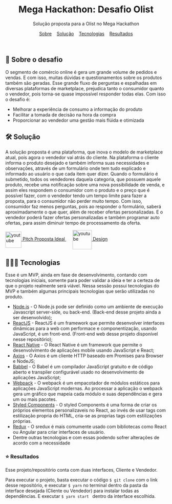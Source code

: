<h1 align="center"> 
  Mega Hackathon: Desafio Olist 
</h1>

<p align="center">
  Solução proposta para a Olist no Mega Hackathon
</p>
<p align="center">
  <a href="#sobre">Sobre</a>&nbsp;&nbsp;&nbsp;&nbsp;<a href="#solucao">Solução</a>&nbsp;&nbsp;&nbsp;&nbsp;<a href="#tecnologias">Tecnologias</a>&nbsp;&nbsp;&nbsp;&nbsp;<a href="#resultados">Resultados</a>
</p>

<br>

<h2 id="sobre"> 🚀 Sobre o desafio </h2>

<p>
  O segmento de comércio online é gera um grande volume de pedidos e vendas. E com isso, muitas dúvidas e questionamentos sobre os produtos também são geradas. Esse grande fluxo de perguntas e espalhadas em diversas plataformas de marketplace, prejudica tanto o consumidor quanto o vendedor, pois torna-se quase impossível responder todas elas. Com isso o desafio é:
  <ul>
    <li>Melhorar a experiência de consumo a informação do produto</li>
    <li>Facilitar a tomada de decisão na hora da compra</li>
    <li>Proporcionar ao vendedor uma gestão mais flúida e otimizada</li>
  </ul>
</p>

<h2 id="solucao"> 🛠 Solução</h2>
<p> A solução proposta é uma plataforma, que inova o modelo de marketplace atual, pois agora o vendedor vai atrás do cliente. Na plataforma o cliente informa o produto desejado e também informa suas necessidades e observações, através de um formulário onde tem tudo explicado e informado ao usuário o que cada item quer dizer. Quando o formulário é submetido, todos os vendedores daquela categoria, que possuem aquele produto, recebe uma notificação sobre uma nova possibilidade de venda, e assim eles respondem o consumidor com o produto e o preço que é possível fazer, com o vendedor tendo um tempo limite para fazer a proposta, para o consumidor não perder muito tempo. Com isso, consumidor faz menos perguntas, pois ao responder o formulário, saberá aproximadamente o que quer, além de receber ofertas personalizadas. E o vendedor poderá fazer ofertas personalizadas e também programar auto ofertas, para assim diminuir tempo de processamento da oferta.
</p>
<p>
  <a href="https://youtu.be/0AVP-EYQEOk" target="blank">
    <img align="center" src="https://cdn.icon-icons.com/icons2/1584/PNG/512/3721679-youtube_108064.png" alt="youtube" width="50px" height="50px">
    Pitch Proposta Ideal
  </a>
  &nbsp;&nbsp;&nbsp;&nbsp;
  <a href="https://www.figma.com/file/mEzbL0noD7Bc72vkFHlXHA/UX?node-id=152%3A255" target="blank">
    <img align="center" src="https://cdn.iconscout.com/icon/free/png-512/figma-682083.png" alt="youtube" width="60px" height="60px" >
    Design
  </a>
</p>

<h2 id="tecnologias" > 👨🏻‍💻 Tecnologias </h2>
<p> Esse é um MVP, ainda em fase de desenvolvimento, contando com tecnologias iniciais, somente para poder validar a ideia e ter a certeza de que o projeto realmente será viável.
  Nessa sessão possui tecnologias do MVP e também algumas principais tecnologias que serão utilizadas no produto.
  <ul>
    <li>
      <a href="Nodejs.org">Node.js</a> - O Node.js pode ser definido como um ambiente de execução Javascript server-side, ou back-end.
      (Back-end desse projeto ainda a ser desenvolvido);
    </li>
    <li>
      <a href="https://pt-br.reactjs.org/">ReactJS</a> - ReactJS é um framework que permite desenvolver interfaces dinâmicas para a web com performace e componentização, usando JavaScript, é um front-end.
      (Front-end web desse projeto disponível nesse repositório);
    </li>
    <li>
      <a href="https://reactnative.dev/">React Native</a> 
      - O React Native é um framework que permite o desenvolvimento de aplicações mobile usando JavaScript e React;
    </li>
    <li>
      <a href="https://github.com/axios/axios">Axios</a> 
      - O Axios é um cliente HTTP baseado em Promises para Browser e NodeJS;
    </li>
    <li>
      <a href="https://babeljs.io/">Babbel</a> 
      - O Babel é um compilador JavaScript gratuito e de código aberto e transpiler configurável usado no desenvolvimento de aplicações JavaScript;
    </li>
    <li>
      <a href="https://webpack.js.org/">Webpack</a>
      - O webpack é um empacotador de módulos estáticos para aplicações JavaScript modernas. Ao processar a aplicação o webpack gera um gráfico que mapeia cada módulo e suas dependências e gera um ou mais pacotes.
     </li>
     <li>
      <a href="https://styled-components.com/">Styled Components</a>
      - O styled Components é uma forma de criar os próprios elementos personalizaveis no React, ao invés de usar tags com estilização propria do HTML, cria-se as proprias tags com estilizações próprias.
     </li>
     <li>
      <a href="https://redux.js.org/">Redux</a>
      - O sredux é mais comumente usado com bibliotecas como React ou Angular para criar interfaces de usuário.
     </li>
     <li>
      Dentre outras tecnologias e com essas podendo sofrer alterações de acordo com a necessidade
     </li>
  </ul>
</p>

<h3 id="resultados"> ⭐ Resultados </h3>
<p> Esse projeto/repositório conta com duas interfaces, Cliente e Vendedor. </p>
<p> Para executar o projeto, basta executar o código <code>$ git clone</code> com o link desse repositório, e executar <code>$ yarn</code> no terminal dentro da pasta da interface desejada (Cliente ou Vendedor) para instalar todas as dependências. E executar <code>$ yarn start </code> dentro da interface escolhida.
</p>
